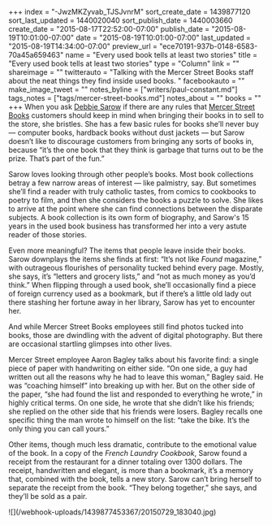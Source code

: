 +++
index = "-JwzMKZyvab_TJSJvnrM"
sort_create_date = 1439877120
sort_last_updated = 1440020040
sort_publish_date = 1440003660
create_date = "2015-08-17T22:52:00-07:00"
publish_date = "2015-08-19T10:01:00-07:00"
date = "2015-08-19T10:01:00-07:00"
last_updated = "2015-08-19T14:34:00-07:00"
preview_url = "ece70191-937b-0148-6583-70a45a659463"
name = "Every used book tells at least two stories"
title = "Every used book tells at least two stories"
type = "Column"
link = ""
shareimage = ""
twitterauto = "Talking with the Mercer Street Books staff about the neat things they find inside used books. "
facebookauto = ""
make_image_tweet = ""
notes_byline = ["writers/paul-constant.md"]
tags_notes = ["tags/mercer-street-books.md"]
notes_about = ""
books = ""
+++
When you ask [Debbie Sarow](http://seattlereviewofbooks.com/notes/2015/08/12/everything-has-its-place-at-mercer-street-books/) if there are any rules that [Mercer Street Books](http://seattlereviewofbooks.com/notes/2015/08/05/meet-mercer-street-books-our-first-bookstore-of-the-month/) customers should keep in mind when bringing their books in to sell to the store, she bristles. She has a few basic rules for books she’ll never buy — computer books, hardback books without dust jackets — but Sarow doesn’t like to discourage customers from bringing any sorts of books in, because “it’s the one book that they think is garbage that turns out to be the prize. That’s part of the fun.”

Sarow loves looking through other people’s books. Most book collections betray a few narrow areas of interest — like palmistry, say. But sometimes she’ll find a reader with truly catholic tastes, from comics to cookbooks to poetry to film, and then she considers the books a puzzle to solve. She likes to arrive at the point where she can find connections between the disparate subjects. A book collection is its own form of biography, and Sarow's 15 years in the used book business has transformed her into a very astute reader of those stories.

Even more meaningful? The items that people leave inside their books. Sarow downplays the items she finds at first: “It’s not like *Found* magazine,” with outrageous flourishes of personality tucked behind every page. Mostly, she says, it’s “letters and grocery lists,” and “not as much money as you’d think.” When flipping through a used book, she’ll occasionally find a piece of foreign currency used as a bookmark, but if there’s a little old lady out there stashing her fortune away in her library, Sarow has yet to encounter her. 

And while Mercer Street Books employees still find photos tucked into books, those are dwindling with the advent of digital photography. But there are occasional startling glimpses into other lives. 

Mercer Street employee Aaron Bagley talks about his favorite find: a single piece of paper with handwriting on either side. “On one side, a guy had written out all the reasons why he had to leave this woman,” Bagley said. He was “coaching himself” into breaking up with her. But on the other side of the paper, “she had found the list and responded to everything he wrote,” in highly critical terms. On one side, he wrote that she didn’t like his friends; she replied on the other side that his friends were losers. Bagley recalls one specific thing the man wrote to himself on the list: “take the bike. It’s the only thing you can call yours.”

Other items, though much less dramatic, contribute to the emotional value of the book. In a copy of the *French Laundry Cookbook*, Sarow found a receipt from the restaurant for a dinner totaling over 1300 dollars. The receipt, handwritten and elegant, is more than a bookmark, it’s a memory that, combined with the book, tells a new story. Sarow can’t bring herself to separate the receipt from the book. “They belong together,” she says, and they’ll be sold as a pair.

<p class="image">![](/webhook-uploads/1439877453367/20150729_183040.jpg)</p>